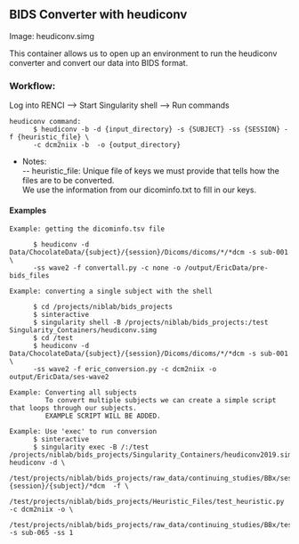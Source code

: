 ## BIDS Converter with heudiconv

Image: heudiconv.simg

This container allows us to open up an environment to run the heudiconv converter and convert our data into BIDS format.

### Workflow: <br>
Log into RENCI --> Start Singularity shell --> Run commands


    heudiconv command:
          $ heudiconv -b -d {input_directory} -s {SUBJECT} -ss {SESSION} -f {heuristic_file} \
          -c dcm2niix -b  -o {output_directory}



  * Notes:\
    -- heuristic_file: Unique file of keys we must provide that tells how the files are to be converted. \
          We use the information from our dicominfo.txt to fill in our keys.


#### Examples

    Example: getting the dicominfo.tsv file

          $ heudiconv -d Data/ChocolateData/{subject}/{session}/Dicoms/dicoms/*/*dcm -s sub-001 \
          -ss wave2 -f convertall.py -c none -o /output/EricData/pre-bids_files

    Example: converting a single subject with the shell 

          $ cd /projects/niblab/bids_projects
          $ sinteractive
          $ singularity shell -B /projects/niblab/bids_projects:/test Singularity_Containers/heudiconv.simg
          $ cd /test
          $ heudiconv -d Data/ChocolateData/{subject}/{session}/Dicoms/dicoms/*/*dcm -s sub-001 \
          -ss wave2 -f eric_conversion.py -c dcm2niix -o output/EricData/ses-wave2

    Example: Converting all subjects
             To convert multiple subjects we can create a simple script that loops through our subjects.  
             EXAMPLE SCRIPT WILL BE ADDED.
           
    Example: Use 'exec' to run conversion
          $ sinteractive 
          $ singularity exec -B /:/test /projects/niblab/bids_projects/Singularity_Containers/heudiconv2019.simg heudiconv -d \ 
          /test/projects/niblab/bids_projects/raw_data/continuing_studies/BBx/ses-{session}/{subject}/*dcm  -f \ 
          /test/projects/niblab/bids_projects/Heuristic_Files/test_heuristic.py -c dcm2niix -o \
          /test/projects/niblab/bids_projects/raw_data/continuing_studies/BBx/test -s sub-065 -ss 1 
